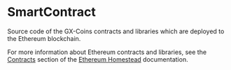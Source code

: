 # SmartContract
Source code of the GX-Coins contracts and libraries which are deployed to the Ethereum blockchain.

For more information about Ethereum contracts and libraries, see the [Contracts](https://ethereum-homestead.readthedocs.org/en/latest/contracts-and-transactions/contracts.html "Contracts") section of the [Ethereum Homestead](https://ethereum-homestead.readthedocs.org/en/latest/contracts-and-transactions/contracts.html "Ethereum Homestead") documentation.
